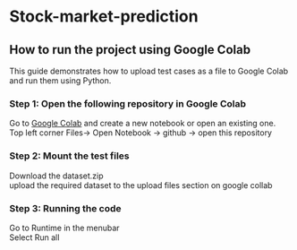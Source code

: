 # Stock-market-prediction

## How to run the project using Google Colab

This guide demonstrates how to upload test cases as a file to Google Colab and run them using Python.

### Step 1: Open the following repository in Google Colab 

Go to [Google Colab](https://colab.research.google.com/) and create a new notebook or open an existing one.<br/>
Top left corner Files-> Open Notebook -> github -> open this repository

### Step 2: Mount the test files

Download the dataset.zip <br/>
upload the required dataset to the upload files section on google collab

### Step 3: Running the code

Go to Runtime in the menubar<br/>
Select Run all
